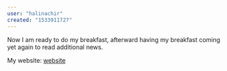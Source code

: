 ```yaml
---
user: "halinachir"
created: "1533911727"
---
```


Now I am ready to do my breakfast, afterward having my 
breakfast coming yet again to read additional news.


My website: <a href="http://apps.vienna.at/feat/microsite/webcams/welcome.asp?url=xxxporn.win">website</a>
